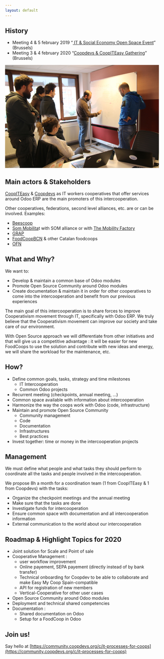 ```yaml
---
layout: default
---
```


## History

*   Meeting 4 & 5 february 2019 “[ IT & Social Economy Open Space Event](https://gestion.coopiteasy.be/documents)” (Brussels)
*   Meeting 3 & 4 february 2020 “[Coopdevs & CoopITEasy Gathering](https://docs.google.com/document/d/1Vi8uKbxaH-bBhkafSvwnwlZIsfCFl5_Hk8J1R3T25kI/edit)” (Brussels)

![3 & 4 february 2020 Coopdevs & CoopITEasy Gathering on Brussels](assets/images/brussels2020.JPG)

## Main actors & Stakeholders

[CoopITEasy](https://coopiteasy.be/en/) & [Coopdevs](https://coopdevs.org/) as  IT workers cooperatives that offer services around Odoo ERP are the main promoters of this intercooperation.

Other cooperatives, federations, second level alliances, etc. are or can be involved. Examples: 

*   [Beescoop](http://bees-coop.be/)
*   [Som Mobilita](https://www.sommobilitat.coop/)t with SOM alliance or with [The Mobility Factory](https://www.themobilityfactory.eu/) 
*   [GRAP](http://www.grap.coop/le-groupement/)
*   [FoodCoopBCN](https://foodcoopbcn.cat/) & other Catalan foodcoops
*   [OFN](https://www.openfoodnetwork.org/)

## What and Why?

We want to:

*   Develop & maintain a common base of Odoo modules
*   Promote Open Source Community around Odoo modules
*   Create documentation & maintain it in order for other cooperatives to come into the intercooperation and benefit from our previous experiences

The main goal of this intercooperation is to share forces to improve Cooperativism movement through IT, specifically with Odoo ERP. We truly believe that the Cooperativism movement can improve our society and take care of our environment.

With Open Source approach we will differentiate from other initiatives and that will give us a competitive advantage : it will be easier for new FoodCoops to use the solution and contribute with new ideas and energy, we will share the workload for the maintenance, etc.


## How?

*   Define common goals, tasks, strategy and time milestones
    *   IT Intercooperation
    *   Common Odoo projects
*   Recurrent meeting (checkpoints, annual meeting, …)
*   Common space available with information about intercooperation
*   Harmonize the way the coops work with Odoo (code, infrastructure)
*   Maintain and promote Open Source Community
    *   Community management
    *   Code
    *   Documentation
    *   Infrastructures
    *   Best practices
*   Invest together: time or money in the intercooperation projects

## Management

We must define what people and what tasks they should perform to coordinate all the tasks and people involved in the intercooperation.

We propose 8h a month for a coordination team (1 from CoopITEasy & 1 from Coopdevs) with the tasks:

*   Organize the checkpoint meetings and the annual meeting
*   Make sure that the tasks are done
*   Investigate funds for intercooperation
*   Ensure common space with documentation and all intercooperation information
*   External communication to the world about our intercooperation

## Roadmap & Highlight Topics for 2020

*   Joint solution for Scale and Point of sale
*   Cooperative Management : 
    *   user workflow improvement
    *   Online payement, SEPA payement (directly instead of by bank transfer)
    *   Technical onboarding for Coopdev to be able to collaborate and make Easy My Coop Spain-compatible
    *   API for registration of new members
    *   Vertical-Cooperative for other user cases
*   Open Source Community around Odoo modules
*   Deployment and technical shared competencies
*   Documentation : 
    *   Shared documentation on Odoo
    *   Setup for a FoodCoop in Odoo
    
## Join us! 

Say hello at [https://community.coopdevs.org/c/it-processes-for-coops](https://community.coopdevs.org/c/it-processes-for-coops)